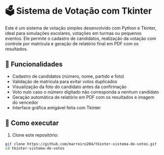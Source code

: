 # 🗳️ Sistema de Votação com Tkinter

Este é um sistema de votação simples desenvolvido com Python e Tkinter, ideal para simulações escolares, votações em turmas ou pequenos eventos. Ele permite o cadastro de candidatos, realização da votação com controle por matrícula e geração de relatório final em PDF com os resultados.

## 📸 Funcionalidades

- Cadastro de candidatos (número, nome, partido e foto)
- Validação de matrícula para evitar votos duplicados
- Visualização da foto do candidato antes da confirmação
- Voto nulo caso o número digitado não corresponda a nenhum candidato
- Geração automática de relatório em PDF com os resultados e imagem do vencedor
- Interface gráfica amigável feita com Tkinter

## 🚀 Como executar

1. Clone este repositório:

```bash
git clone https://github.com/marreiro204/tkinter-sistema-de-votos.git
cd tkinter-sistema-de-votos
